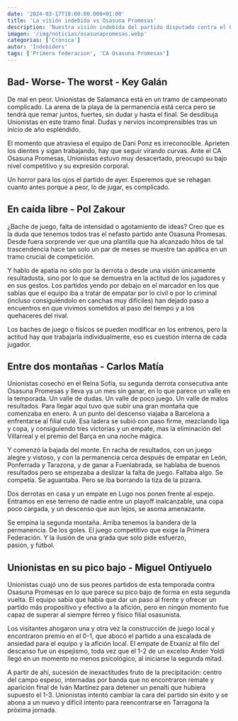 ```yaml
---
date: '2024-03-17T18:00:00.000+01:00'
title: 'La visión indebida vs Osasuna Promesas'
description: 'Nuestra visión indebida del partido disputado contra el Osasuna Promesas. Primera federación grupo 1, jornada 28.'
imagen: '/img/noticias/osasunapromesas.webp'
categorias: ['Crónica']
autor: 'Indebiders'
tags: ['Primera federacion', 'CA Osasuna Promesas']
---
```


## Bad- Worse- The worst - Key Galán

De mal en peor. Unionistas de Salamanca está en un tramo de campeonato complicado. La arena de la playa de la permanencia está cerca pero se tendrá que remar juntos, fuertes, sin dudar y hasta el final. Se desdibuja Unionistas en este tramo final. Dudas y nervios incomprensibles tras un inicio de año espléndido. 

El momento que atraviesa el equipo de Dani Ponz es irreconocible. Aprieten los dientes y sigan trabajando, hay que seguir virando curvas.  Ante el CA Osasuna Promesas, Unionistas estuvo muy desacertado, preocupó su bajo nivel competitivo y su expresión corporal. 

Un horror para los ojos el partido de ayer. Esperemos que se rehagan cuanto antes porque a peor, lo de jugar, es complicado.

## En caída libre - Pol Zakour

¿Bache de juego, falta de intensidad o agotamiento de ideas? Creo que es la duda que tenemos todos tras el nefasto partido ante Osasuna Promesas. Desde fuera sorprende ver que una plantilla que ha alcanzado hitos de tal trascendencia hace tan solo un par de meses se muestre tan apática en un tramo crucial de competición. 

Y hablo de apatía no sólo por la derrota o desde una visión únicamente resultadusta, sino por lo que se demuestra en la actitud de los jugadores y en sus gestos. Los partidos yendo por debajo en el marcador en los que sabías que el equipo iba a tratar de empatar por lo civil o por lo criminal (incluso consiguiéndolo en canchas muy difíciles) han dejado paso a encuentros en que vivimos sometidos al paso del tiempo y a los quehaceres del rival. 

Los baches de juego o físicos se pueden modificar en los entrenos, pero la actitud hay que trabajarla individualmente, eso es cuestión interna de cada jugador.

## Entre dos montañas - Carlos Matía

Unionistas cosechó en el Reina Sofía, su segunda derrota consecutiva ante Osasuna Promesas y lleva ya un mes sin ganar, en lo que parece un valle en la temporada. Un valle de dudas. Un valle de poco juego. Un valle de malos resultados. Para llegar aquí tuvo que subir una gran montaña que comenzaba en enero. A un punto del descenso viajaba a Barcelona a enfrentarse al filial culé. Esa ladera se subió con paso firme, mezclando liga y copa, y consiguiendo tres victorias y un empate, mas la eliminación del Villarreal y el premio del Barça en una noche mágica.

Y comenzó la bajada del monte. En racha de resultados, con un juego alegre y vistoso, y con la permanencia cerca después de empatar en León, Ponferrada y Tarazona, y de ganar a Fuenlabrada, se hablaba de buenos resultados pero se empezaba a deslizar la falta de juego. Faltaba algo. Se competía. Se aguantaba. Pero se iba borrando la tiza de la pizarra.

Dos derrotas en casa y un empate en Lugo nos ponen frente al espejo. Entramos en ese terreno de nadie entre un playoff inalcanzable, una copa poco cargada, y un descenso que aun lejos, se asoma amenazante.

Se empina la segunda montaña. Arriba tenemos la bandera de la permanencia. De los goles. El juego competitivo que exige la Primera Federación. Y la ilusión de una grada que solo pide esfuerzo, pasión, y fútbol.

## Unionistas en su pico bajo - Miguel Ontiyuelo

Unionistas cuajó uno de sus peores partidos de esta temporada contra Osasuna Promesas en lo que parece su pico bajo de forma en esta segunda vuelta. El equipo sabía que había que dar un paso al frente y ofrecer un partido más propositivo y efectivo a la afición, pero en ningún momento fue capaz de superar al siempre férreo y físico filial osasunista. 

Los visitantes ahogaron una y otra vez la construcción de juego local y encontraron premio en el 0-1, que abocó el partido a una escalada de ansiedad para el equipo y la afición local. El empate de Etxaniz al filo del descanso fue un espejismo, toda vez que el 1-2 de un excelso Ander Yoldi llegó en un momento no menos psicológico, al iniciarse la segunda mitad. 

A partir de ahí, sucesión de inexactitudes fruto de la precipitación: centro del campo espeso, internadas por banda que no encontraron remate y aparición final de Iván Martínez para detener un penalti que hubiera supuesto el 1-3. Unionistas intentó cambiar la cara del partido sin éxito y se abona a un nuevo y difícil intento para reencontrarse en Tarragona la próxima jornada.
